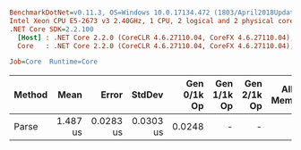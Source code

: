 ``` ini

BenchmarkDotNet=v0.11.3, OS=Windows 10.0.17134.472 (1803/April2018Update/Redstone4), VM=Hyper-V
Intel Xeon CPU E5-2673 v3 2.40GHz, 1 CPU, 2 logical and 2 physical cores
.NET Core SDK=2.2.100
  [Host] : .NET Core 2.2.0 (CoreCLR 4.6.27110.04, CoreFX 4.6.27110.04), 64bit RyuJIT
  Core   : .NET Core 2.2.0 (CoreCLR 4.6.27110.04, CoreFX 4.6.27110.04), 64bit RyuJIT

Job=Core  Runtime=Core  

```
| Method |     Mean |     Error |    StdDev | Gen 0/1k Op | Gen 1/1k Op | Gen 2/1k Op | Allocated Memory/Op |
|------- |---------:|----------:|----------:|------------:|------------:|------------:|--------------------:|
|  Parse | 1.487 us | 0.0283 us | 0.0303 us |      0.0248 |           - |           - |               184 B |
